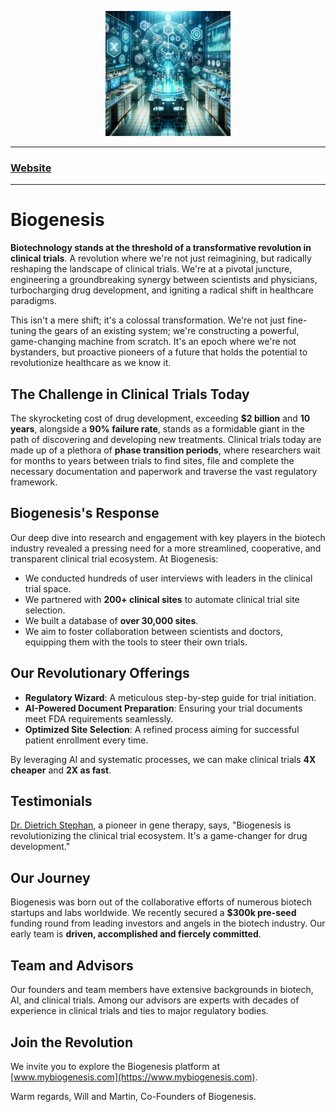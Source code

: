 <p align="center">
  <img src="https://github.com/biogenesis-trials/.github/blob/main/public/Biogenesis-Placeholder.png" alt="Biogenesis Logo" width="200"/>
</p>

---

### [Website](https://www.mybiogenesis.com)
---

# Biogenesis

**Biotechnology stands at the threshold of a transformative revolution in clinical trials**. A revolution where we're not just reimagining, but radically reshaping the landscape of clinical trials. We're at a pivotal juncture, engineering a groundbreaking synergy between scientists and physicians, turbocharging drug development, and igniting a radical shift in healthcare paradigms.

This isn't a mere shift; it's a colossal transformation. We're not just fine-tuning the gears of an existing system; we're constructing a powerful, game-changing machine from scratch. It's an epoch where we're not bystanders, but proactive pioneers of a future that holds the potential to revolutionize healthcare as we know it.

## The Challenge in Clinical Trials Today

The skyrocketing cost of drug development, exceeding **$2 billion** and **10 years**, alongside a **90% failure rate**, stands as a formidable giant in the path of discovering and developing new treatments. Clinical trials today are made up of a plethora of **phase transition periods**, where researchers wait for months to years between trials to find sites, file and complete the necessary documentation and paperwork and traverse the vast regulatory framework.

## Biogenesis's Response

Our deep dive into research and engagement with key players in the biotech industry revealed a pressing need for a more streamlined, cooperative, and transparent clinical trial ecosystem. At Biogenesis:

- We conducted hundreds of user interviews with leaders in the clinical trial space.
- We partnered with **200+ clinical sites** to automate clinical trial site selection.
- We built a database of **over 30,000 sites**. 
- We aim to foster collaboration between scientists and doctors, equipping them with the tools to steer their own trials.

## Our Revolutionary Offerings

- **Regulatory Wizard**: A meticulous step-by-step guide for trial initiation.
- **AI-Powered Document Preparation**: Ensuring your trial documents meet FDA requirements seamlessly.
- **Optimized Site Selection**: A refined process aiming for successful patient enrollment every time.

By leveraging AI and systematic processes, we can make clinical trials **4X cheaper** and **2X as fast**.

## Testimonials

[Dr. Dietrich Stephan](https://en.wikipedia.org/wiki/Dietrich_Stephan), a pioneer in gene therapy, says, "Biogenesis is revolutionizing the clinical trial ecosystem. It's a game-changer for drug development."

## Our Journey

Biogenesis was born out of the collaborative efforts of numerous biotech startups and labs worldwide. We recently secured a **$300k pre-seed** funding round from leading investors and angels in the biotech industry. Our early team is **driven, accomplished and fiercely committed**. 

## Team and Advisors

Our founders and team members have extensive backgrounds in biotech, AI, and clinical trials. Among our advisors are experts with decades of experience in clinical trials and ties to major regulatory bodies.

## Join the Revolution

We invite you to explore the Biogenesis platform at [www.mybiogenesis.com](https://www.mybiogenesis.com).

Warm regards, 
Will and Martin, Co-Founders of Biogenesis.
